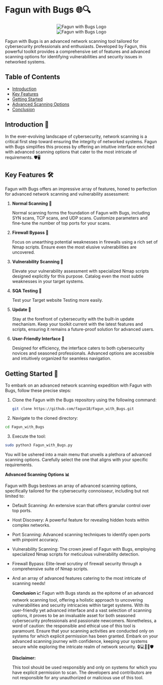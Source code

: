 # Fagun with Bugs 🌐🔍

<div align="center">
  <img src="https://instagram.fdac14-1.fna.fbcdn.net/v/t51.2885-19/399563165_783491390212793_3831279392301974985_n.jpg?stp=dst-jpg_s150x150&_nc_ht=instagram.fdac14-1.fna.fbcdn.net&_nc_cat=105&_nc_ohc=IonRhRjDA0UAX8usY0z&edm=ACWDqb8BAAAA&ccb=7-5&oh=00_AfA7DVjQ-IW9z7NUT_QpbIVdRLLajrSfVfTHnxNBAkmE1w&oe=65528B4D&_nc_sid=ee9879" alt="Fagun with Bugs Logo">
</div>

<div align="center">
  <img src="[https://instagram.fdac14-1.fna.fbcdn.net/v/t51.2885-19/399563165_783491390212793_3831279392301974985_n.jpg?stp=dst-jpg_s150x150&_nc_ht=instagram.fdac14-1.fna.fbcdn.net&_nc_cat=105&_nc_ohc=IonRhRjDA0UAX8usY0z&edm=ACWDqb8BAAAA&ccb=7-5&oh=00_AfA7DVjQ-IW9z7NUT_QpbIVdRLLajrSfVfTHnxNBAkmE1w&oe=65528B4D&_nc_sid=ee9879](https://scontent.fjsr13-1.fna.fbcdn.net/v/t39.30808-6/400858059_3583590655197009_454418728444213375_n.jpg?stp=dst-jpg_p526x296&_nc_cat=106&ccb=1-7&_nc_sid=5f2048&_nc_eui2=AeHNQCMmvjp4tkT4QPqZwrHRbpIMtjqYmKZukgy2OpiYpjG02Fi3ZssEeyo7P4_y8RvoNCsGKwdjX-J42EMF0kxy&_nc_ohc=eVIkIKqLIAYAX9IaUEI&_nc_ht=scontent.fjsr13-1.fna&oh=00_AfCSHg5rfuBTLuBZ1MbPiI2KTV_WwdrGtOmQmrSRuBc-cg&oe=65533D79)" alt="Fagun with Bugs Logo">
</div>


Fagun with Bugs is an advanced network scanning tool tailored for cybersecurity professionals and enthusiasts. Developed by Fagun, this powerful toolkit provides a comprehensive set of features and advanced scanning options for identifying vulnerabilities and security issues in networked systems.

## Table of Contents

- [Introduction](#introduction)
- [Key Features](#key-features)
- [Getting Started](#getting-started)
- [Advanced Scanning Options](#advanced-scanning-options)
- [Conclusion](#conclusion)

## Introduction 🚀

In the ever-evolving landscape of cybersecurity, network scanning is a critical first step toward ensuring the integrity of networked systems. Fagun with Bugs simplifies this process by offering an intuitive interface enriched with advanced scanning options that cater to the most intricate of requirements. 🛡️🖥️

## Key Features 🛠️

Fagun with Bugs offers an impressive array of features, honed to perfection for advanced network scanning and vulnerability assessment:

1. **Normal Scanning 📡**
   
   Normal scanning forms the foundation of Fagun with Bugs, including SYN scans, TCP scans, and UDP scans. Customize parameters and fine-tune the number of top ports for your scans.

2. **Firewall Bypass 🚧**

   Focus on unearthing potential weaknesses in firewalls using a rich set of Nmap scripts. Ensure even the most elusive vulnerabilities are uncovered.

3. **Vulnerability Scanning 🌟**

   Elevate your vulnerability assessment with specialized Nmap scripts designed explicitly for this purpose. Catalog even the most subtle weaknesses in your target systems.

4. **SQA Testing 🌟**

   Test your Target website Testing more easily.

5. **Update 🔄**

   Stay at the forefront of cybersecurity with the built-in update mechanism. Keep your toolkit current with the latest features and scripts, ensuring it remains a future-proof solution for advanced users.

6. **User-Friendly Interface 🤝**

   Designed for efficiency, the interface caters to both cybersecurity novices and seasoned professionals. Advanced options are accessible and intuitively organized for seamless navigation.

## Getting Started 🏁

To embark on an advanced network scanning expedition with Fagun with Bugs, follow these precise steps:

1. Clone the Fagun with the Bugs repository using the following command:

   ```bash
   git clone https://github.com/fagun18/Fagun_with_Bugs.git
   ```

2. Navigate to the cloned directory:

  ```bash
cd Fagun_with_Bugs
  ```

3. Execute the tool:

 ```bash
sudo python3 Fagun_with_Bugs.py
 ```


You will be ushered into a main menu that unveils a plethora of advanced scanning options. Carefully select the one that aligns with your specific requirements.


**Advanced Scanning Options 📊**

Fagun with Bugs bestows an array of advanced scanning options, specifically tailored for the cybersecurity connoisseur, including but not limited to:

- Default Scanning: An extensive scan that offers granular control over top ports.
- Host Discovery: A powerful feature for revealing hidden hosts within complex networks.
- Port Scanning: Advanced scanning techniques to identify open ports with pinpoint accuracy.
- Vulnerability Scanning: The crown jewel of Fagun with Bugs, employing specialized Nmap scripts for meticulous vulnerability detection.
- Firewall Bypass: Elite-level scrutiny of firewall security through a comprehensive suite of Nmap scripts.
- And an array of advanced features catering to the most intricate of scanning needs!

  **Conclusion 📈**
  Fagun with Bugs stands as the epitome of an advanced network scanning tool, offering a holistic approach to uncovering vulnerabilities and security intricacies within target systems. With its user-friendly yet advanced interface and a vast selection of scanning options, it proves to be an invaluable asset for both seasoned cybersecurity professionals and passionate newcomers. Nonetheless, a word of caution: the responsible and ethical use of this tool is paramount. Ensure that your scanning activities are conducted only on systems for which explicit permission has been granted. Embark on your advanced scanning journey with confidence, keeping your systems secure while exploring the intricate realm of network security. 🔒💻💂‍♂️🛡️

  **Disclaimer:**

   This tool should be used responsibly and only on systems for which you have explicit permission to scan. The developers and contributors are not responsible for any unauthorized or malicious use of this tool.

